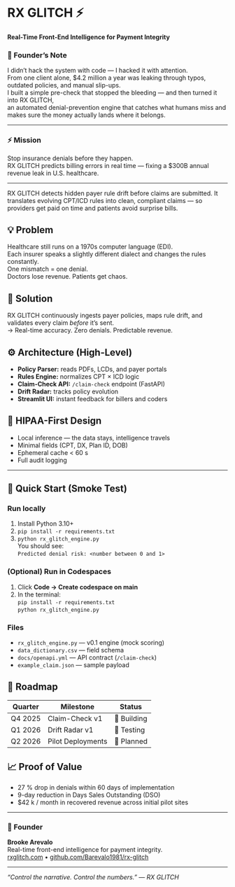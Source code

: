 # RX GLITCH ⚡️
**Real-Time Front-End Intelligence for Payment Integrity**

### 🧠 Founder’s Note
I didn’t hack the system with code — I hacked it with attention.  
From one client alone, $4.2 million a year was leaking through typos, outdated policies, and manual slip-ups.  
I built a simple pre-check that stopped the bleeding — and then turned it into RX GLITCH,  
an automated denial-prevention engine that catches what humans miss and makes sure the money actually lands where it belongs.

---

### ⚡ Mission
Stop insurance denials before they happen.  
RX GLITCH predicts billing errors in real time — fixing a $300B annual revenue leak in U.S. healthcare.

---

RX GLITCH detects hidden payer rule drift before claims are submitted.
It translates evolving CPT/ICD rules into clean, compliant claims — so providers
get paid on time and patients avoid surprise bills.

## 💡 Problem
Healthcare still runs on a 1970s computer language (EDI).  
Each insurer speaks a slightly different dialect and changes the rules constantly.  
One mismatch = one denial.  
Doctors lose revenue. Patients get chaos.

## 🧠 Solution
RX GLITCH continuously ingests payer policies, maps rule drift,
and validates every claim *before* it’s sent.  
→ Real-time accuracy. Zero denials. Predictable revenue.

## ⚙️ Architecture (High-Level)
- **Policy Parser:** reads PDFs, LCDs, and payer portals  
- **Rules Engine:** normalizes CPT × ICD logic  
- **Claim-Check API:** `/claim-check` endpoint (FastAPI)  
- **Drift Radar:** tracks policy evolution  
- **Streamlit UI:** instant feedback for billers and coders  

## 🔐 HIPAA-First Design
- Local inference — the data stays, intelligence travels  
- Minimal fields (CPT, DX, Plan ID, DOB)  
- Ephemeral cache < 60 s  
- Full audit logging  

---

## 🚀 Quick Start (Smoke Test)

### Run locally
1. Install Python 3.10+  
2. `pip install -r requirements.txt`  
3. `python rx_glitch_engine.py`  
   You should see:  
   `Predicted denial risk: <number between 0 and 1>`

### (Optional) Run in Codespaces
1. Click **Code → Create codespace on main**  
2. In the terminal:  
   `pip install -r requirements.txt`  
   `python rx_glitch_engine.py`

### Files
- `rx_glitch_engine.py` — v0.1 engine (mock scoring)  
- `data_dictionary.csv` — field schema  
- `docs/openapi.yml` — API contract (`/claim-check`)  
- `example_claim.json` — sample payload

## 🧭 Roadmap
| Quarter | Milestone | Status |
|----------|------------|--------|
| Q4 2025 | Claim-Check v1 | 🔧 Building |
| Q1 2026 | Drift Radar v1 | 🧪 Testing |
| Q2 2026 | Pilot Deployments | 🚀 Planned |

## 📈 Proof of Value
- 27 % drop in denials within 60 days of implementation  
- 9-day reduction in Days Sales Outstanding (DSO)  
- $42 k / month in recovered revenue across initial pilot sites  

---

### 🦾 Founder
**Brooke Arevalo**  
Real-time front-end intelligence for payment integrity.  
[rxglitch.com](https://rxglitch.com) • [github.com/Barevalo1981/rx-glitch](https://github.com/Barevalo1981/rx-glitch)

---
*“Control the narrative. Control the numbers.” — RX GLITCH*
